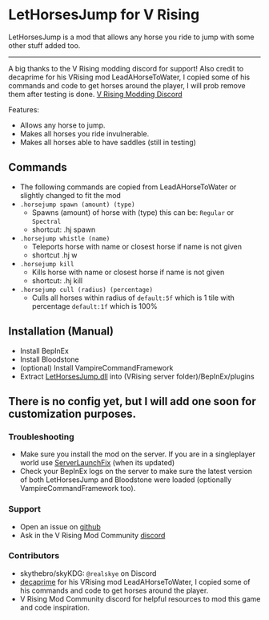 # LetHorsesJump for V Rising

LetHorsesJump is a mod that allows any horse you ride to jump with some other stuff added too.

---
A big thanks to the V Rising modding discord for support!
Also credit to decaprime for his VRising mod LeadAHorseToWater, I copied some of his commands and code to get horses
around the player, I will prob remove them after testing is done.
[V Rising Modding Discord](https://vrisingmods.com/discord)

Features:
- Allows any horse to jump.
- Makes all horses you ride invulnerable.
- Makes all horses able to have saddles (still in testing)


## Commands

- The following commands are copied from LeadAHorseToWater or slightly changed to fit the mod
- `.horsejump spawn (amount) (type)`
    - Spawns (amount) of horse with (type) this can be: `Regular` or `Spectral`
    - shortcut: .hj spawn
- `.horsejump whistle (name)`
    - Teleports horse with name or closest horse if name is not given
    - shortcut .hj w
- `.horsejump kill`
    - Kills horse with name or closest horse if name is not given
    - shortcut: .hj kill
- `.horsejump cull (radius) (percentage)`
    - Culls all horses within radius of `default:5f` which is 1 tile with percentage `default:1f` which is 100% 

## Installation (Manual)

* Install BepInEx
* Install Bloodstone
* (optional) Install VampireCommandFramework
* Extract [LetHorsesJump.dll]() into (VRising server folder)/BepInEx/plugins

## There is no config yet, but I will add one soon for customization purposes.

### Troubleshooting
- Make sure you install the mod on the server. If you are in a singleplayer world use [ServerLaunchFix](https://v-rising.thunderstore.io/package/Mythic/ServerLaunchFix/) (when its updated)
- Check your BepInEx logs on the server to make sure the latest version of both LetHorsesJump and Bloodstone were loaded (optionally VampireCommandFramework too).

### Support
- Open an issue on [github](https://github.com/skythebro/LetHorsesJump/issues)
- Ask in the V Rising Mod Community [discord](https://vrisingmods.com/discord)

### Contributors
- skythebro/skyKDG: `@realskye` on Discord
- [decaprime](https://github.com/decaprime) for his VRising mod LeadAHorseToWater, I copied some of his commands and code to get horses around the player.
- V Rising Mod Community discord for helpful resources to mod this game and code inspiration.